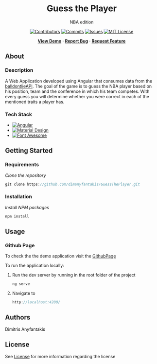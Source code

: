 <div align="center">
  <h1>Guess the Player</h1>
  <p>
    NBA edition
  </p>
  
[![Contributors][contributors-shield]][contributors-url]
[![Commits][commits-shield]][commits-url]
[![Issues][issues-shield]][issues-url]
[![MIT License][license-shield]][license-url]

[**View Demo**][demo-url] · [**Report Bug**][issues-url] · [**Request Feature**][issues-url]

</div>


## About

### Description

A Web Application developed using Angular that consumes data from the [balldontlieAPI][balldontlieAPI-url]. The goal of the game is to guess the NBA player based on his position, team and the conference in which his team competes. With every guess you will determine whether you were correct in each of the mentioned traits a player has.

### Tech Stack

* [![Angular][Angular]][Angular-url]
* [![Material Design][Material Design]][Material Design-url]
* [![Font Awesome][Font Awesome]][Font Awesome-url]


## Getting Started

### Requirements

_Clone the repository_
```javascript
git clone https://github.com/dimanyfantakis/GuessThePlayer.git
```

### Installation

_Install NPM packages_

```javascript
npm install
```


## Usage

### Github Page

To check the the demo application visit the [GithubPage][demo-url]

To run the application locally:

1. Run the dev server by running in the root folder of the project
    ```javascript
    ng serve
    ```

2. Navigate to 
    ```javascript
    http://localhost:4200/
    ```


## Authors

Dimitris Anyfantakis


## License

See [License][license-url] for more information regarding the license



[contributors-shield]: https://img.shields.io/github/contributors/dimanyfantakis/GuessThePlayer
[contributors-url]: https://github.com/dimanyfantakis/GuessThePlayer/graphs/contributors
[commits-shield]: https://img.shields.io/github/last-commit/dimanyfantakis/GuessThePlayer
[commits-url]: https://github.com/dimanyfantakis/GuessThePlayer/commit/main
[balldontlieAPI-url]: https://www.balldontlie.io/?ref=publicapis.dev#introduction
[license-shield]: https://img.shields.io/github/license/dimanyfantakis/GuessThePlayer
[license-url]: https://https://github.com/dimanyfantakis/GuessThePlayer/blob/main/LICENSE
[issues-shield]: https://img.shields.io/github/issues/dimanyfantakis/GuessThePlayer
[issues-url]: https://github.com/dimanyfantakis/GuessThePlayer/issues/
[demo-url]: https://dimanyfantakis.github.io/GuessThePlayer/

[Angular]: https://img.shields.io/badge/Angular-DD0031?style=for-the-badge&logo=Angular&logoColor=black
[Angular-url]: https://angular.io/
[Material Design]: https://img.shields.io/badge/MaterialDesign-757575?style=for-the-badge&logo=MaterialDesign&logoColor=black
[Material Design-url]: https://material.angular.io/
[Font Awesome]: https://img.shields.io/badge/FontAwesome-528DD7?style=for-the-badge&logo=FontAwesome&logoColor=white
[Font Awesome-url]: https://fontawesome.com/